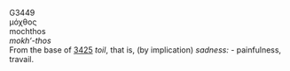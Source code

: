 <body>
  <p>G3449<br>  μόχθος  <br> mochthos  <br><i>mokh‘-thos </i><br>From the base of <a href="g3425.htm">3425</a>  <i>toil</i>, that is, (by implication) <i>sadness:</i> - painfulness, travail.<br></p>
 </body>